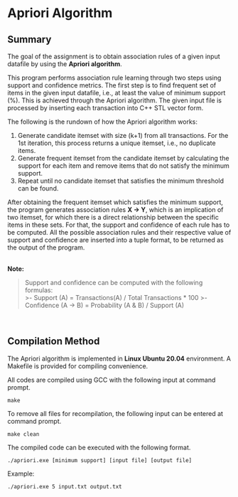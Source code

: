 # **Apriori Algorithm**

## **Summary**
The goal of the assignment is to obtain association rules of a given input datafile by using the **Apriori algorithm**.

This program performs association rule learning through two steps using support and confidence metrics. The first step is to find frequent set of items in the given input datafile, i.e., at least the value of minimum support (%). This is achieved through the Apriori algorithm. The given input file is processed by inserting each transaction into C++ STL vector form.

The following is the rundown of how the Apriori algorithm works:
1. Generate candidate itemset with size (k+1) from all transactions. For the 1st iteration, this process returns a unique itemset, i.e., no duplicate items.
2. Generate frequent itemset from the candidate itemset by calculating the support for each item and remove items that do not satisfy the minimum support.
3. Repeat until no candidate itemset that satisfies the minimum threshold can be found.

After obtaining the frequent itemset which satisfies the minimum support, the program generates association rules **X → Y**, which is an implication of two itemset, for which there is a direct relationship between the specific items in these sets. For that, the support and confidence of each rule has to be computed. All the possible association rules and their respective value of support and confidence are inserted into a tuple format, to be returned as the output of the program.
<br/><br/>

**Note:** <br/>
> Support and confidence can be computed with the following formulas: <br/>
    >- Support (A) = Transactions(A) / Total Transactions * 100
    >- Confidence (A → B) = Probability (A & B) / Support (A)

<br/>

## **Compilation Method**

The Apriori algorithm is implemented in **Linux Ubuntu 20.04** environment. A Makefile is provided for compiling convenience.

All codes are compiled using GCC with the following input at command prompt. <br/>

    make

To remove all files for recompilation, the following input can be entered at command prompt. <br/>

    make clean

The compiled code can be executed with the following format. <br/>

    ./apriori.exe [minimum support] [input file] [output file]

Example: <br/>

    ./apriori.exe 5 input.txt output.txt